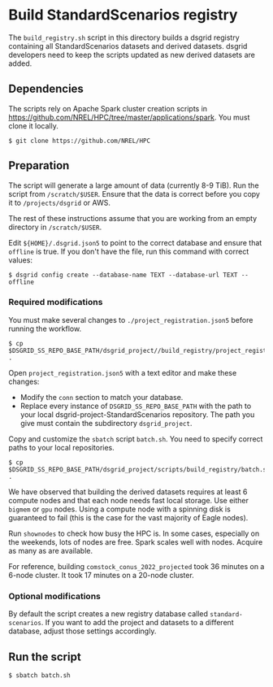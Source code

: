 # Build StandardScenarios registry
The `build_registry.sh` script in this directory builds a dsgrid registry containing all
StandardScenarios datasets and derived datasets. dsgrid developers need to keep the scripts updated
as new derived datasets are added.

## Dependencies
The scripts rely on Apache Spark cluster creation scripts in
https://github.com/NREL/HPC/tree/master/applications/spark. You must clone it locally.
```
$ git clone https://github.com/NREL/HPC
```

## Preparation
The script will generate a large amount of data (currently 8-9 TiB). Run the script from
`/scratch/$USER`. Ensure that the data is correct before you copy it to `/projects/dsgrid` or AWS.

The rest of these instructions assume that you are working from an empty directory in
`/scratch/$USER`.

Edit `${HOME}/.dsgrid.json5` to point to the correct database and ensure that ``offline`` is true.
If you don't have the file, run this command with correct values:
```
$ dsgrid config create --database-name TEXT --database-url TEXT --offline
```

### Required modifications
You must make several changes to `./project_registration.json5` before running the workflow.
```
$ cp $DSGRID_SS_REPO_BASE_PATH/dsgrid_project//build_registry/project_registration.json5 .
```
Open `project_registration.json5` with a text editor and make these changes:
- Modify the `conn` section to match your database.
- Replace every instance of `DSGRID_SS_REPO_BASE_PATH` with the path to your local
dsgrid-project-StandardScenarios repository. The path you give must contain the subdirectory
`dsgrid_project`.

Copy and customize the `sbatch` script `batch.sh`. You need to specify correct paths to your local
repositories.
```
$ cp $DSGRID_SS_REPO_BASE_PATH/dsgrid_project/scripts/build_registry/batch.sh .
```
We have observed that building the derived datasets requires at least 6 compute nodes and that each
node needs fast local storage. Use either `bigmem` or `gpu` nodes. Using a compute node
with a spinning disk is guaranteed to fail (this is the case for the vast majority of Eagle nodes).

Run `shownodes` to check how busy the HPC is. In some cases, especially on the weekends, lots of
nodes are free. Spark scales well with nodes. Acquire as many as are available.

For reference, building `comstock_conus_2022_projected` took 36 minutes on a 6-node cluster. It
took 17 minutes on a 20-node cluster.

### Optional modifications
By default the script creates a new registry database called `standard-scenarios`. If you want to
add the project and datasets to a different database, adjust those settings accordingly.

## Run the script
```
$ sbatch batch.sh
```
